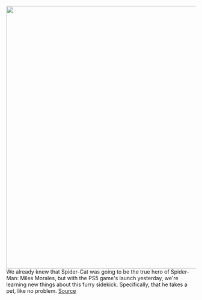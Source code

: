 <img src='https://cdn.vox-cdn.com/uploads/chorus_image/image/50858597/tldr-logo.1473954443.png' width='700px' /><br/>
We already knew that Spider-Cat was going to be the true hero of Spider-Man: Miles Morales, but with the PS5 game's launch yesterday, we're learning new things about this furry sidekick. Specifically, that he takes a pet, like no problem.
<a href='https://www.theverge.com/tldr/2020/11/13/21563609/spider-cat-takes-a-pet-like-no-problem-spider-man-miles-morales-bodega-dialogue'> Source <a/>